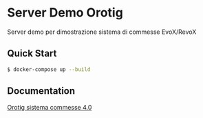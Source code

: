# Server Demo Orotig

Server demo per dimostrazione sistema di commesse EvoX/RevoX

## Quick Start

```bash
$ docker-compose up --build
```

## Documentation

[Orotig sistema commesse 4.0](https://documenter.getpostman.com/view/14583157/U16dS8o9#4aacc89e-e5da-4c0d-89f8-3e3152911ded)